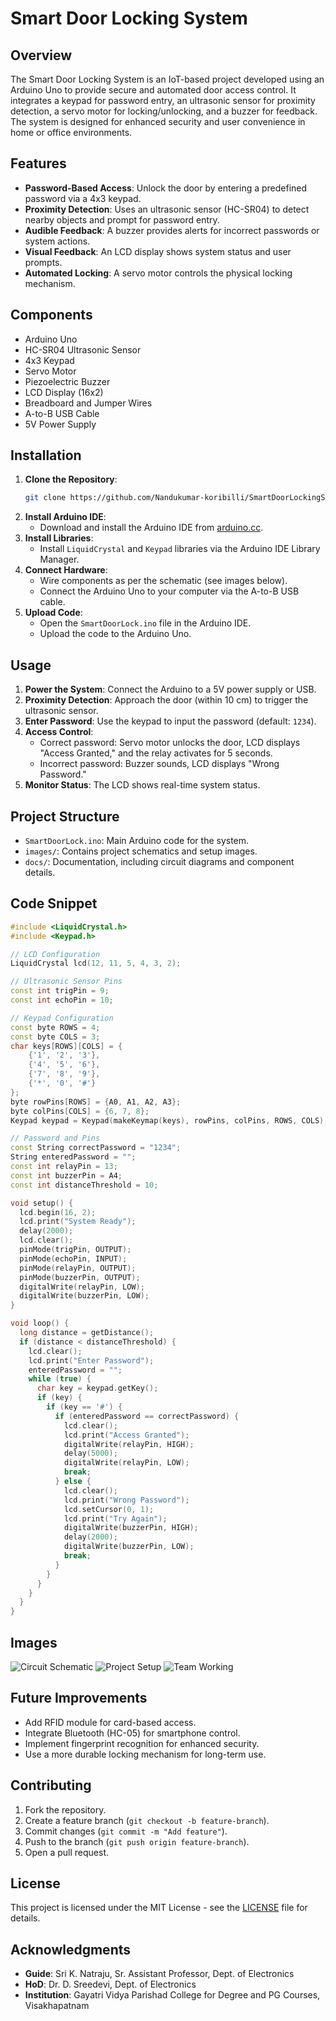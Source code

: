 # Smart Door Locking System

## Overview
The Smart Door Locking System is an IoT-based project developed using an Arduino Uno to provide secure and automated door access control. It integrates a keypad for password entry, an ultrasonic sensor for proximity detection, a servo motor for locking/unlocking, and a buzzer for feedback. The system is designed for enhanced security and user convenience in home or office environments.

## Features
- **Password-Based Access**: Unlock the door by entering a predefined password via a 4x3 keypad.
- **Proximity Detection**: Uses an ultrasonic sensor (HC-SR04) to detect nearby objects and prompt for password entry.
- **Audible Feedback**: A buzzer provides alerts for incorrect passwords or system actions.
- **Visual Feedback**: An LCD display shows system status and user prompts.
- **Automated Locking**: A servo motor controls the physical locking mechanism.

## Components
- Arduino Uno
- HC-SR04 Ultrasonic Sensor
- 4x3 Keypad
- Servo Motor
- Piezoelectric Buzzer
- LCD Display (16x2)
- Breadboard and Jumper Wires
- A-to-B USB Cable
- 5V Power Supply

## Installation
1. **Clone the Repository**:
   ```bash
   git clone https://github.com/Nandukumar-koribilli/SmartDoorLockingSystem.git
   ```
2. **Install Arduino IDE**:
   - Download and install the Arduino IDE from [arduino.cc](https://www.arduino.cc/en/software).
3. **Install Libraries**:
   - Install `LiquidCrystal` and `Keypad` libraries via the Arduino IDE Library Manager.
4. **Connect Hardware**:
   - Wire components as per the schematic (see images below).
   - Connect the Arduino Uno to your computer via the A-to-B USB cable.
5. **Upload Code**:
   - Open the `SmartDoorLock.ino` file in the Arduino IDE.
   - Upload the code to the Arduino Uno.

## Usage
1. **Power the System**: Connect the Arduino to a 5V power supply or USB.
2. **Proximity Detection**: Approach the door (within 10 cm) to trigger the ultrasonic sensor.
3. **Enter Password**: Use the keypad to input the password (default: `1234`).
4. **Access Control**:
   - Correct password: Servo motor unlocks the door, LCD displays "Access Granted," and the relay activates for 5 seconds.
   - Incorrect password: Buzzer sounds, LCD displays "Wrong Password."
5. **Monitor Status**: The LCD shows real-time system status.

## Project Structure
- `SmartDoorLock.ino`: Main Arduino code for the system.
- `images/`: Contains project schematics and setup images.
- `docs/`: Documentation, including circuit diagrams and component details.

## Code Snippet
```cpp
#include <LiquidCrystal.h>
#include <Keypad.h>

// LCD Configuration
LiquidCrystal lcd(12, 11, 5, 4, 3, 2);

// Ultrasonic Sensor Pins
const int trigPin = 9;
const int echoPin = 10;

// Keypad Configuration
const byte ROWS = 4;
const byte COLS = 3;
char keys[ROWS][COLS] = {
    {'1', '2', '3'},
    {'4', '5', '6'},
    {'7', '8', '9'},
    {'*', '0', '#'}
};
byte rowPins[ROWS] = {A0, A1, A2, A3};
byte colPins[COLS] = {6, 7, 8};
Keypad keypad = Keypad(makeKeymap(keys), rowPins, colPins, ROWS, COLS);

// Password and Pins
const String correctPassword = "1234";
String enteredPassword = "";
const int relayPin = 13;
const int buzzerPin = A4;
const int distanceThreshold = 10;

void setup() {
  lcd.begin(16, 2);
  lcd.print("System Ready");
  delay(2000);
  lcd.clear();
  pinMode(trigPin, OUTPUT);
  pinMode(echoPin, INPUT);
  pinMode(relayPin, OUTPUT);
  pinMode(buzzerPin, OUTPUT);
  digitalWrite(relayPin, LOW);
  digitalWrite(buzzerPin, LOW);
}

void loop() {
  long distance = getDistance();
  if (distance < distanceThreshold) {
    lcd.clear();
    lcd.print("Enter Password");
    enteredPassword = "";
    while (true) {
      char key = keypad.getKey();
      if (key) {
        if (key == '#') {
          if (enteredPassword == correctPassword) {
            lcd.clear();
            lcd.print("Access Granted");
            digitalWrite(relayPin, HIGH);
            delay(5000);
            digitalWrite(relayPin, LOW);
            break;
          } else {
            lcd.clear();
            lcd.print("Wrong Password");
            lcd.setCursor(0, 1);
            lcd.print("Try Again");
            digitalWrite(buzzerPin, HIGH);
            delay(2000);
            digitalWrite(buzzerPin, LOW);
            break;
          }
        }
      }
    }
  }
}
```

## Images
![Circuit Schematic](images/circuit_schematic.jpg)
![Project Setup](images/project_setup.jpg)
![Team Working](images/team_working.jpg)

## Future Improvements
- Add RFID module for card-based access.
- Integrate Bluetooth (HC-05) for smartphone control.
- Implement fingerprint recognition for enhanced security.
- Use a more durable locking mechanism for long-term use.

## Contributing
1. Fork the repository.
2. Create a feature branch (`git checkout -b feature-branch`).
3. Commit changes (`git commit -m "Add feature"`).
4. Push to the branch (`git push origin feature-branch`).
5. Open a pull request.

## License
This project is licensed under the MIT License - see the [LICENSE](LICENSE) file for details.

## Acknowledgments
- **Guide**: Sri K. Natraju, Sr. Assistant Professor, Dept. of Electronics
- **HoD**: Dr. D. Sreedevi, Dept. of Electronics
- **Institution**: Gayatri Vidya Parishad College for Degree and PG Courses, Visakhapatnam
